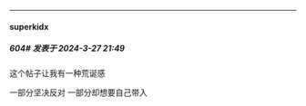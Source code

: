 ﻿
*****

####  superkidx  
##### 604#       发表于 2024-3-27 21:49

这个帖子让我有一种荒诞感 

一部分坚决反对 一部分却想要自己带入 

